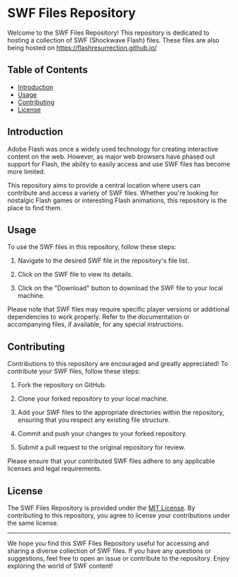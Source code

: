 # SWF Files Repository

Welcome to the SWF Files Repository! This repository is dedicated to hosting a collection of SWF (Shockwave Flash) files. These files are also being hosted on https://flashresurrection.github.io/

## Table of Contents

- [Introduction](#introduction)
- [Usage](#usage)
- [Contributing](#contributing)
- [License](#license)

## Introduction

Adobe Flash was once a widely used technology for creating interactive content on the web. However, as major web browsers have phased out support for Flash, the ability to easily access and use SWF files has become more limited.

This repository aims to provide a central location where users can contribute and access a variety of SWF files. Whether you're looking for nostalgic Flash games or interesting Flash animations, this repository is the place to find them.

## Usage

To use the SWF files in this repository, follow these steps:

1. Navigate to the desired SWF file in the repository's file list.

2. Click on the SWF file to view its details.

3. Click on the "Download" button to download the SWF file to your local machine.

Please note that SWF files may require specific player versions or additional dependencies to work properly. Refer to the documentation or accompanying files, if available, for any special instructions.

## Contributing

Contributions to this repository are encouraged and greatly appreciated! To contribute your SWF files, follow these steps:

1. Fork the repository on GitHub.

2. Clone your forked repository to your local machine.

3. Add your SWF files to the appropriate directories within the repository, ensuring that you respect any existing file structure.

4. Commit and push your changes to your forked repository.

5. Submit a pull request to the original repository for review.

Please ensure that your contributed SWF files adhere to any applicable licenses and legal requirements.

## License

The SWF Files Repository is provided under the [MIT License](https://opensource.org/licenses/MIT). By contributing to this repository, you agree to license your contributions under the same license.

---

We hope you find this SWF Files Repository useful for accessing and sharing a diverse collection of SWF files. If you have any questions or suggestions, feel free to open an issue or contribute to the repository. Enjoy exploring the world of SWF content!
